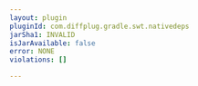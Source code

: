 ```yaml
---
layout: plugin
pluginId: com.diffplug.gradle.swt.nativedeps
jarSha1: INVALID
isJarAvailable: false
error: NONE
violations: []

---
```

